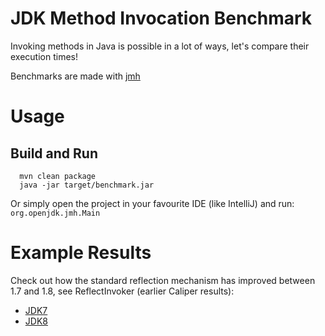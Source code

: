 JDK Method Invocation Benchmark
===============================

Invoking methods in Java is possible in a lot of ways, let's compare their execution times!

Benchmarks are made with [jmh](http://openjdk.java.net/projects/code-tools/jmh/)

# Usage

## Build and Run
```shell
  mvn clean package
  java -jar target/benchmark.jar
```

Or simply open the project in your favourite IDE (like IntelliJ) and run: ```org.openjdk.jmh.Main```


# Example Results
Check out how the standard reflection mechanism has improved between 1.7 and 1.8, see ReflectInvoker (earlier Caliper results):

- [JDK7](https://microbenchmarks.appspot.com/runs/247d2055-97a7-4a9b-88c4-1da824fb9c53)
- [JDK8](https://microbenchmarks.appspot.com/runs/b0804f03-0c93-40f8-90e4-b2439bb1daae)
